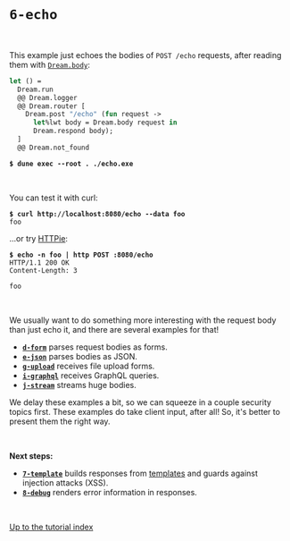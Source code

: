 # `6-echo`

<br>

This example just echoes the bodies of `POST /echo` requests, after reading
them with [`Dream.body`](https://aantron.github.io/dream/#val-body):

```ocaml
let () =
  Dream.run
  @@ Dream.logger
  @@ Dream.router [
    Dream.post "/echo" (fun request ->
      let%lwt body = Dream.body request in
      Dream.respond body);
  ]
  @@ Dream.not_found
```

<pre><code><b>$ dune exec --root . ./echo.exe</b></code></pre>

<br>

You can test it with curl:

<pre><code><b>$ curl http://localhost:8080/echo --data foo</b>
foo
</code></pre>

...or try [HTTPie](https://httpie.io/):

<pre><code><b>$ echo -n foo | http POST :8080/echo</b>
HTTP/1.1 200 OK
Content-Length: 3

foo
</code></pre>

<br>

We usually want to do something more interesting with the request body than just
echo it, and there are several examples for that!

- [**`d-form`**](../d-form/#files) parses request bodies as forms.
- [**`e-json`**](../e-json/#files) parses bodies as JSON.
- [**`g-upload`**](../g-upload/#files) receives file upload forms.
- [**`i-graphql`**](../i-graphql/#files) receives GraphQL queries.
- [**`j-stream`**](../j-stream/#files) streams huge bodies.

We delay these examples a bit, so we can squeeze in a couple security topics
first. These examples do take client input, after all! So, it's better to
present them the right way.

<br>

**Next steps:**

- [**`7-template`**](../7-template/#files) builds responses from
  [templates](https://aantron.github.io/dream/#templates) and guards against
  injection attacks (XSS).
- [**`8-debug`**](../8-debug/#files) renders error information in responses.

<br>

[Up to the tutorial index](../#readme)
